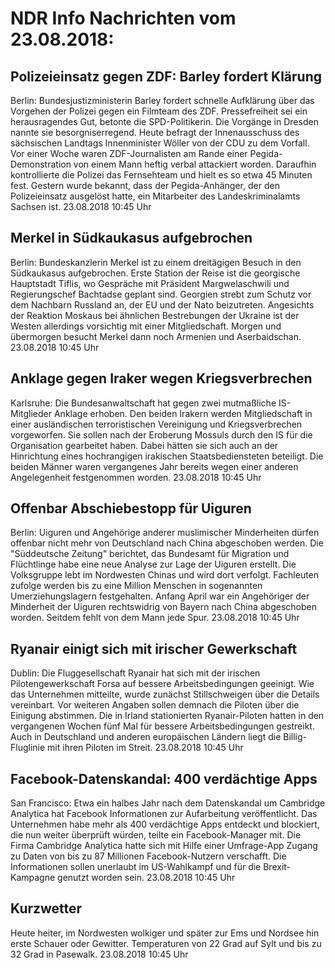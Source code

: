 # NDR Info Nachrichten vom 23.08.2018:


## Polizeieinsatz gegen ZDF: Barley fordert Klärung
Berlin: Bundesjustizministerin Barley fordert schnelle Aufklärung über das Vorgehen der Polizei gegen ein Filmteam des ZDF. Pressefreiheit sei ein herausragendes Gut, betonte die SPD-Politikerin. Die Vorgänge in Dresden nannte sie besorgniserregend. Heute befragt der Innenausschuss des sächsischen Landtags Innenminister Wöller von der CDU zu dem Vorfall. Vor einer Woche waren ZDF-Journalisten am Rande einer Pegida-Demonstration von einem Mann heftig verbal attackiert worden. Daraufhin kontrollierte die Polizei das Fernsehteam und hielt es so etwa 45 Minuten fest. Gestern wurde bekannt, dass der Pegida-Anhänger, der den Polizeieinsatz ausgelöst hatte, ein Mitarbeiter des Landeskriminalamts Sachsen ist. 23.08.2018 10:45 Uhr 

## Merkel in Südkaukasus aufgebrochen
Berlin: Bundeskanzlerin Merkel ist zu einem dreitägigen Besuch in den Südkaukasus aufgebrochen. Erste Station der Reise ist die georgische Hauptstadt Tiflis, wo Gespräche mit Präsident Margwelaschwili und Regierungschef Bachtadse geplant sind. Georgien strebt zum Schutz vor dem Nachbarn Russland an, der EU und der Nato beizutreten. Angesichts der Reaktion Moskaus bei ähnlichen Bestrebungen der Ukraine ist der Westen allerdings vorsichtig mit einer Mitgliedschaft. Morgen und übermorgen besucht Merkel dann noch Armenien und Aserbaidschan. 23.08.2018 10:45 Uhr 

## Anklage gegen Iraker wegen Kriegsverbrechen
Karlsruhe:		Die Bundesanwaltschaft hat gegen zwei mutmaßliche IS-Mitglieder Anklage erhoben. Den beiden Irakern werden Mitgliedschaft in einer ausländischen terroristischen Vereinigung und Kriegsverbrechen vorgeworfen. Sie sollen nach der Eroberung Mossuls durch den IS für die Organisation gearbeitet haben. Dabei hätten sie sich auch an der Hinrichtung eines hochrangigen irakischen Staatsbediensteten beteiligt. Die beiden Männer waren vergangenes Jahr bereits wegen einer anderen Angelegenheit festgenommen worden. 23.08.2018 10:45 Uhr 

## Offenbar Abschiebestopp für Uiguren
Berlin: Uiguren und Angehörige anderer muslimischer Minderheiten dürfen offenbar nicht mehr von Deutschland nach China abgeschoben werden. Die "Süddeutsche Zeitung" berichtet, das Bundesamt für Migration und Flüchtlinge habe eine neue Analyse zur Lage der Uiguren erstellt. Die Volksgruppe lebt im Nordwesten Chinas und wird dort verfolgt. Fachleuten zufolge werden bis zu eine Million Menschen in sogenannten Umerziehungslagern festgehalten. Anfang April war ein Angehöriger der Minderheit der Uiguren rechtswidrig von Bayern nach China abgeschoben worden. Seitdem fehlt von dem Mann jede Spur. 23.08.2018 10:45 Uhr 

## Ryanair einigt sich mit irischer Gewerkschaft
Dublin:	Die Fluggesellschaft Ryanair hat sich mit der irischen Pilotengewerkschaft Forsa auf bessere Arbeitsbedingungen geeinigt. Wie das Unternehmen mitteilte, wurde zunächst Stillschweigen über die Details vereinbart. Vor weiteren Angaben sollen demnach die Piloten über die Einigung abstimmen. Die in Irland stationierten Ryanair-Piloten hatten in den vergangenen Wochen fünf Mal für bessere Arbeitsbedingungen gestreikt. Auch in Deutschland und anderen europäischen Ländern liegt die Billig-Fluglinie mit ihren Piloten im Streit. 23.08.2018 10:45 Uhr 

## Facebook-Datenskandal: 400 verdächtige Apps
San Francisco: Etwa ein halbes Jahr nach dem Datenskandal um Cambridge Analytica hat Facebook Informationen zur Aufarbeitung veröffentlicht. Das Unternehmen habe mehr als 400 verdächtige Apps entdeckt und blockiert, die nun weiter überprüft würden, teilte ein Facebook-Manager mit. Die Firma Cambridge Analytica hatte sich mit Hilfe einer Umfrage-App Zugang zu Daten von bis zu 87 Millionen Facebook-Nutzern verschafft. Die Informationen sollen unerlaubt im US-Wahlkampf und für die Brexit-Kampagne genutzt worden sein. 23.08.2018 10:45 Uhr 

## Kurzwetter
Heute heiter, im Nordwesten wolkiger und später zur Ems und Nordsee hin erste Schauer oder Gewitter. Temperaturen von 22 Grad auf Sylt und bis zu 32 Grad in Pasewalk. 23.08.2018 10:45 Uhr 
